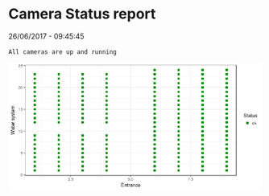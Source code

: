 Camera Status report
================
26/06/2017 - 09:45:45

    All cameras are up and running

![](camreport_files/figure-markdown_github/unnamed-chunk-2-1.png)
